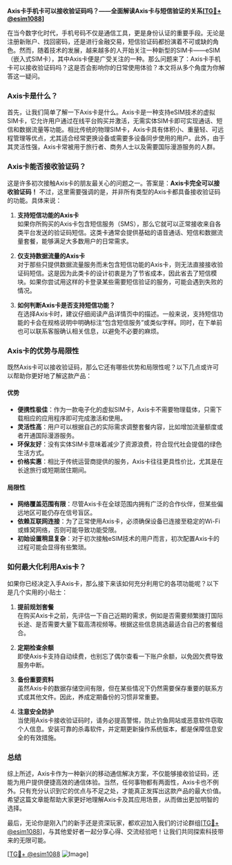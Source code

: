 **Axis卡手机卡可以接收验证码吗？——全面解读Axis卡与短信验证的关系[[TG💪+ @esim1088](https://t.me/s/esim1088)]**

在当今数字化时代，手机号码不仅是通信工具，更是身份认证的重要手段。无论是注册新账户、找回密码，还是进行金融交易，短信验证码都扮演着不可或缺的角色。然而，随着技术的发展，越来越多的人开始关注一种新型的SIM卡——eSIM（嵌入式SIM卡），其中Axis卡便是广受关注的一种。那么问题来了：Axis卡手机卡可以接收验证码吗？这是否会影响你的日常使用体验？本文将从多个角度为你解答这一疑问。

### Axis卡是什么？

首先，让我们简单了解一下Axis卡是什么。Axis卡是一种支持eSIM技术的虚拟SIM卡，它允许用户通过在线平台购买并激活，无需实体SIM卡即可实现通话、短信和数据流量等功能。相比传统的物理SIM卡，Axis卡具有体积小、重量轻、可远程管理等优点，尤其适合经常更换设备或需要多设备同步使用的用户。此外，由于其灵活性强，Axis卡常被用于旅行者、商务人士以及需要国际漫游服务的人群。

### Axis卡能否接收验证码？

这是许多初次接触Axis卡的朋友最关心的问题之一。答案是：**Axis卡完全可以接收验证码！** 不过，这里需要强调的是，并非所有类型的Axis卡都具备接收验证码的功能。具体来说：

1. **支持短信功能的Axis卡**  
   如果你所购买的Axis卡包含短信服务（SMS），那么它就可以正常接收来自各类平台发送的验证码短信。这类卡通常会提供基础的语音通话、短信和数据流量套餐，能够满足大多数用户的日常需求。

2. **仅支持数据流量的Axis卡**  
   对于那些只提供数据流量服务而未包含短信功能的Axis卡，则无法直接接收验证码短信。这是因为此类卡的设计初衷是为了节省成本，因此省去了短信模块。如果你尝试用这样的卡登录某些需要短信验证的服务，可能会遇到失败的情况。

3. **如何判断Axis卡是否支持短信功能？**  
   在选择Axis卡时，建议仔细阅读产品详情页中的描述。一般来说，支持短信功能的卡会在规格说明中明确标注“包含短信服务”或类似字样。同时，在下单前也可以联系客服确认相关信息，以避免不必要的麻烦。

### Axis卡的优势与局限性

既然Axis卡可以接收验证码，那么它还有哪些优势和局限性呢？以下几点或许可以帮助你更好地了解这款产品：

#### 优势

- **便携性极佳**：作为一款电子化的虚拟SIM卡，Axis卡不需要物理载体，只需下载相应的应用程序即可完成激活和使用。
- **灵活性高**：用户可以根据自己的实际需求调整套餐内容，比如增加流量额度或者开通国际漫游服务。
- **环保友好**：没有实体SIM卡意味着减少了资源浪费，符合现代社会提倡的绿色生活方式。
- **价格实惠**：相比于传统运营商提供的服务，Axis卡往往更具性价比，尤其是在长途旅行或短期居住期间。

#### 局限性

- **网络覆盖范围有限**：尽管Axis卡在全球范围内拥有广泛的合作伙伴，但某些偏远地区可能仍存在信号盲区。
- **依赖互联网连接**：为了正常使用Axis卡，必须确保设备已连接至稳定的Wi-Fi或蜂窝网络，否则可能导致功能受限。
- **初始设置稍显复杂**：对于初次接触eSIM技术的用户而言，初次配置Axis卡的过程可能会显得有些繁琐。

### 如何最大化利用Axis卡？

如果你已经决定入手Axis卡，那么接下来该如何充分利用它的各项功能呢？以下是几个实用的小贴士：

1. **提前规划套餐**  
   在购买Axis卡之前，先评估一下自己近期的需求，例如是否需要频繁拨打国际长途、是否需要大量下载高清视频等。根据这些信息挑选最适合自己的套餐组合。

2. **定期检查余额**  
   即使Axis卡支持自动续费，也别忘了偶尔查看一下账户余额，以免因欠费导致服务中断。

3. **备份重要资料**  
   虽然Axis卡的数据存储空间有限，但在某些情况下仍然需要保存重要的联系方式或其他文件。因此，养成定期备份的习惯非常重要。

4. **注意安全防护**  
   当使用Axis卡接收验证码时，请务必提高警惕，防止钓鱼网站或恶意软件窃取个人信息。安装可靠的杀毒软件，并定期更新操作系统版本，都是保障信息安全的有效措施。

### 总结

综上所述，Axis卡作为一种新兴的移动通信解决方案，不仅能够接收验证码，还能为用户提供便捷高效的通信体验。当然，任何事物都有两面性，Axis卡也不例外。只有充分认识到它的优点与不足之处，才能真正发挥出这款产品的最大价值。希望这篇文章能帮助大家更好地理解Axis卡及其应用场景，从而做出更加明智的选择。

最后，无论你是刚入门的新手还是资深玩家，都欢迎加入我们的讨论群组[[TG💪+ @esim1088](https://t.me/s/esim1088)]，与其他爱好者一起分享心得、交流经验吧！让我们共同探索科技带来的无限可能。

[[TG💪+ @esim1088](https://t.me/s/esim1088) ![Image](https://i.postimg.cc/4NQfJmqS/Snipaste-2025-05-13-00-14-12.png)]